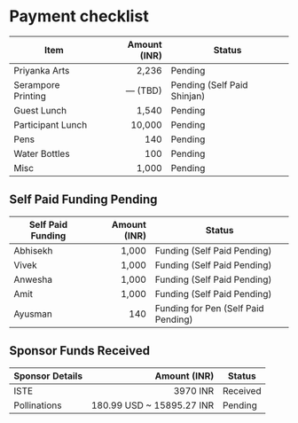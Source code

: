 # Payment checklist

| Item                 | Amount (INR) | Status |
|----------------------|-------------:|--------|
| Priyanka Arts        | 2,236        | Pending |
| Serampore Printing   | — (TBD)      | Pending (Self Paid Shinjan) |
| Guest Lunch          | 1,540        | Pending |
| Participant Lunch    | 10,000       | Pending |
| Pens                 | 140          | Pending |
| Water Bottles        | 100          | Pending |
| Misc                 | 1,000        | Pending |

## Self Paid Funding Pending

| Self Paid Funding | Amount (INR) | Status |
|-------------------|-------------:|--------|
| Abhisekh             | 1,000        | Funding (Self Paid Pending) |
| Vivek             | 1,000        | Funding (Self Paid Pending) |
| Anwesha             | 1,000        | Funding (Self Paid Pending) |
| Amit             | 1,000        | Funding (Self Paid Pending) |
| Ayusman             | 140        | Funding for Pen (Self Paid Pending) |

## Sponsor Funds Received

| Sponsor Details | Amount (INR) | Status |
|-------------------|-------------:|--------|
| ISTE             | 3970 INR        | Received |
| Pollinations     | 180.99 USD ~ 15895.27 INR         | Pending |